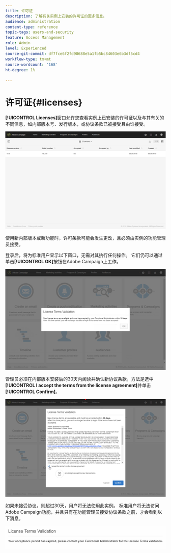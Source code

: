 ```yaml
---
title: 许可证
description: 了解有关实例上安装的许可证的更多信息。
audience: administration
content-type: reference
topic-tags: users-and-security
feature: Access Management
role: Admin
level: Experienced
source-git-commit: df7fce6f2fd98688e5a1fb5bc84603e6b3df5cd4
workflow-type: tm+mt
source-wordcount: '168'
ht-degree: 1%

---
```


# 许可证{#licenses}

**[!UICONTROL Licenses]**&#x200B;窗口允许您查看实例上已安装的许可证以及与其有关的不同信息，如内部版本号、发行版本，或协议条款已被接受且由谁接受。

![](assets/license_1.png)

使用新内部版本或新功能时，许可条款可能会发生更改，且必须由实例的功能管理员接受。

登录后，将为标准用户显示以下窗口，无需对其执行任何操作。 它们仍可以通过单击&#x200B;**[!UICONTROL OK]**&#x200B;按钮在Adobe Campaign上工作。

![](assets/license_2.png)

管理员必须在内部版本安装后的30天内阅读并确认新协议条款，方法是选中&#x200B;**[!UICONTROL I accept the terms from the license agreement]**&#x200B;并单击&#x200B;**[!UICONTROL Confirm]**。

![](assets/license_3.png)

如果未接受协议，则超过30天，用户将无法使用此实例。 标准用户将无法访问Adobe Campaign功能，并且只有在功能管理员接受协议条款之前，才会看到以下消息。

![](assets/license_4.png)
